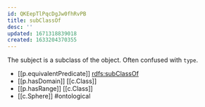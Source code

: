 ```yaml
---
id: QKEepTlPqcDgJw0fhRvPB
title: subClassOf
desc: ''
updated: 1671318839018
created: 1633204370355
---
```


The subject is a subclass of the object. Often confused with `type`.

- [[p.equivalentPredicate]] [rdfs:subClassOf](http://www.w3.org/2000/01/rdf-schema#subClassOf)
- [[p.hasDomain]] [[c.Class]]
- [[p.hasRange]] [[c.Class]]
- [[c.Sphere]] #ontological